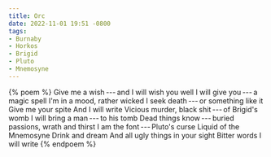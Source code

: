 ```yaml
---
title: Orc
date: 2022-11-01 19:51 -0800
tags:
- Burnaby
- Horkos
- Brigid
- Pluto
- Mnemosyne
---
```

{% poem %}
Give me a wish&thinsp;---&thinsp;and I will wish you well
I will give you&thinsp;---&thinsp;a magic spell
I'm in a mood, rather wicked
I seek death&thinsp;---&thinsp;or something like it
Give me your spite
And I will write
Vicious murder, black shit&thinsp;---&thinsp;of Brigid's womb
I will bring a man&thinsp;---&thinsp;to his tomb
Dead things know&thinsp;---&thinsp;buried passions, wrath and thirst
I am the font&thinsp;---&thinsp;Pluto's curse
Liquid of the Mnemosyne
Drink and dream
And all ugly things in your sight
Bitter words I will write
{% endpoem %}
